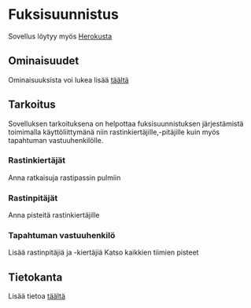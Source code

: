 # Fuksisuunnistus

Sovellus löytyy myös [Herokusta](https://fresher-adventure.herokuapp.com/)

## Ominaisuudet

Ominaisuuksista voi lukea lisää [täältä](./docs/features.md)

## Tarkoitus

Sovelluksen tarkoituksena on helpottaa fuksisuunnistuksen järjestämistä toimimalla käyttöliittymänä niin rastinkiertäjille,-pitäjille kuin myös tapahtuman vastuuhenkilölle.


### Rastinkiertäjät

Anna ratkaisuja rastipassin pulmiin

### Rastinpitäjät

Anna pisteitä rastinkiertäjille

### Tapahtuman vastuuhenkilö

Lisää rastinpitäjiä ja -kiertäjiä
Katso kaikkien tiimien pisteet

## Tietokanta

Lisää tietoa [täältä](./docs/database.md)
